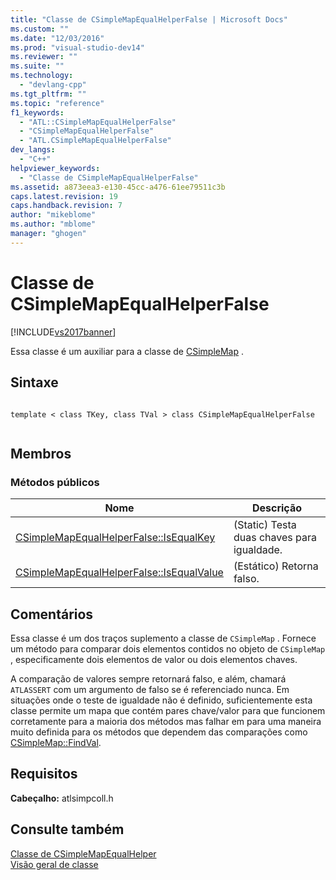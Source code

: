 ```yaml
---
title: "Classe de CSimpleMapEqualHelperFalse | Microsoft Docs"
ms.custom: ""
ms.date: "12/03/2016"
ms.prod: "visual-studio-dev14"
ms.reviewer: ""
ms.suite: ""
ms.technology: 
  - "devlang-cpp"
ms.tgt_pltfrm: ""
ms.topic: "reference"
f1_keywords: 
  - "ATL::CSimpleMapEqualHelperFalse"
  - "CSimpleMapEqualHelperFalse"
  - "ATL.CSimpleMapEqualHelperFalse"
dev_langs: 
  - "C++"
helpviewer_keywords: 
  - "Classe de CSimpleMapEqualHelperFalse"
ms.assetid: a873eea3-e130-45cc-a476-61ee79511c3b
caps.latest.revision: 19
caps.handback.revision: 7
author: "mikeblome"
ms.author: "mblome"
manager: "ghogen"
---
```

# Classe de CSimpleMapEqualHelperFalse
[!INCLUDE[vs2017banner](../../assembler/inline/includes/vs2017banner.md)]

Essa classe é um auxiliar para a classe de [CSimpleMap](../../atl/reference/csimplemap-class.md) .  
  
## Sintaxe  
  
```  
  
template < class TKey, class TVal > class CSimpleMapEqualHelperFalse  
  
```  
  
## Membros  
  
### Métodos públicos  
  
|Nome|Descrição|  
|----------|---------------|  
|[CSimpleMapEqualHelperFalse::IsEqualKey](../Topic/CSimpleMapEqualHelperFalse::IsEqualKey.md)|\(Static\) Testa duas chaves para igualdade.|  
|[CSimpleMapEqualHelperFalse::IsEqualValue](../Topic/CSimpleMapEqualHelperFalse::IsEqualValue.md)|\(Estático\) Retorna falso.|  
  
## Comentários  
 Essa classe é um dos traços suplemento a classe de `CSimpleMap` .  Fornece um método para comparar dois elementos contidos no objeto de `CSimpleMap` , especificamente dois elementos de valor ou dois elementos chaves.  
  
 A comparação de valores sempre retornará falso, e além, chamará `ATLASSERT` com um argumento de falso se é referenciado nunca.  Em situações onde o teste de igualdade não é definido, suficientemente esta classe permite um mapa que contém pares chave\/valor para que funcionem corretamente para a maioria dos métodos mas falhar em para uma maneira muito definida para os métodos que dependem das comparações como [CSimpleMap::FindVal](../Topic/CSimpleMap::FindVal.md).  
  
## Requisitos  
 **Cabeçalho:** atlsimpcoll.h  
  
## Consulte também  
 [Classe de CSimpleMapEqualHelper](../../atl/reference/csimplemapequalhelper-class.md)   
 [Visão geral de classe](../../atl/atl-class-overview.md)